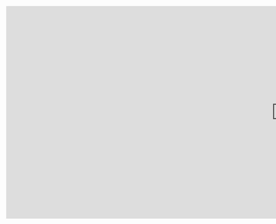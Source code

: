 <iframe width="1519" height="577" src="https://www.youtube.com/embed/YCzz6SRpV94" title="Facebook 2003 gibi. 😀 Sosyal medya demo projesi." frameborder="0" allow="accelerometer; autoplay; clipboard-write; encrypted-media; gyroscope; picture-in-picture" allowfullscreen></iframe>
